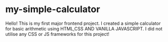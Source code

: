 # my-simple-calculator
Hello! This is my first major frontend project. I created a simple calculator for basic arithmetic using HTML,CSS AND VANILLA JAVASCRIPT.
I did not utilise any CSS or JS frameworks for this project!
